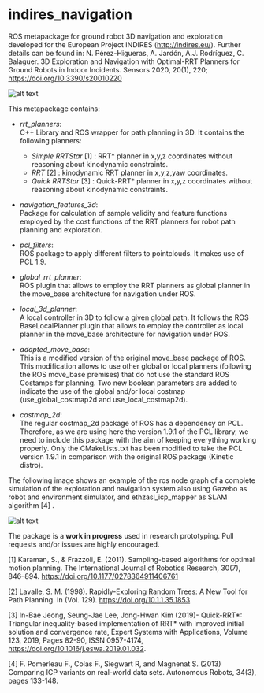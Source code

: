 # indires_navigation
ROS metapackage for ground robot 3D navigation and exploration developed for the European Project INDIRES (http://indires.eu/).
Further details can be found in:
N. Pérez-Higueras, A. Jardón, A.J. Rodríguez, C. Balaguer. 3D Exploration and Navigation with Optimal-RRT Planners for Ground Robots in Indoor Incidents. Sensors 2020, 20(1), 220; https://doi.org/10.3390/s20010220 

![alt text](https://github.com/noeperez/indires_navigation/blob/master/indires_navigation/images/rrt_planning.png)

This metapackage contains:

* *rrt_planners*:  
C++ Library and ROS wrapper for path planning in 3D. It contains the following planners:

    - *Simple RRTStar* [1] : RRT* planner in x,y,z coordinates without reasoning about kinodynamic constraints.
    - *RRT* [2] : kinodynamic RRT planner in x,y,z,yaw coordinates.
    - *Quick RRTStar*  [3] : Quick-RRT* planner in x,y,z coordinates without reasoning about kinodynamic constraints.

* *navigation_features_3d*:  
Package for calculation of sample validity and feature functions employed by the cost functions of the RRT planners for robot path planning and exploration.

* *pcl_filters*:  
ROS package to apply different filters to pointclouds. It makes use of PCL 1.9.

* *global_rrt_planner*:   
ROS plugin that allows to employ the RRT planners as global planner in the move_base architecture for navigation under ROS.

* *local_3d_planner*:   
A local controller in 3D to follow a given global path. It follows the ROS BaseLocalPlanner plugin that allows to employ the controller as local planner in the move_base architecture for navigation under ROS.

* *adapted_move_base*:   
This is a modified version of the original move_base package of ROS. This modification allows to use other global or local planners  (following the ROS move_base premises) that do not use the standard ROS Costamps for planning. Two new boolean parameters are added to indicate the use of the global and/or local costmap (use_global_costmap2d and use_local_costmap2d).

* *costmap_2d*:   
The regular costmap_2d package of ROS has a dependency on PCL. Therefore, as we are using here the version 1.9.1 of the PCL library, we need to include this package with the aim of keeping everything working properly. Only the CMakeLists.txt has been modified to take the PCL version 1.9.1 in comparison with the original ROS package (Kinetic distro). 


The following image shows an example of the ros node graph of a complete simulation of the exploration and navigation system also using Gazebo as robot and environment simulator, and ethzasl_icp_mapper as SLAM algorithm [4] .

![alt text](https://github.com/noeperez/indires_navigation/blob/master/indires_navigation/images/rosgraph.png)



The package is a **work in progress** used in research prototyping. Pull requests and/or issues are highly encouraged.

[1] Karaman, S., & Frazzoli, E. (2011). Sampling-based algorithms for optimal motion planning. The International Journal of Robotics Research, 30(7), 846–894. https://doi.org/10.1177/0278364911406761

[2] Lavalle, S. M. (1998). Rapidly-Exploring Random Trees: A New Tool for Path Planning. In (Vol. 129). https://doi.org/10.1.1.35.1853

[3] In-Bae Jeong, Seung-Jae Lee, Jong-Hwan Kim (2019)- Quick-RRT*: Triangular inequality-based implementation of RRT* with improved initial solution and convergence rate, Expert Systems with Applications, Volume 123, 2019, Pages 82-90, ISSN 0957-4174, https://doi.org/10.1016/j.eswa.2019.01.032.

[4] F. Pomerleau F., Colas F., Siegwart R, and Magnenat S. (2013) Comparing ICP variants on real-world data sets. Autonomous Robots, 34(3), pages 133-148.


